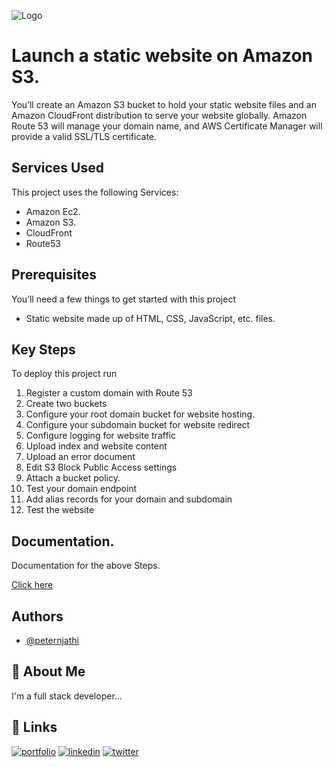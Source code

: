 
![Logo](https://chrome22.s3.us-west-2.amazonaws.com/nokyy.png)



#  Launch a static website on Amazon S3.

You’ll create an Amazon S3 bucket to hold your static website files and an Amazon CloudFront distribution to serve your website globally. Amazon Route 53 will manage your domain name, and AWS Certificate Manager will provide a valid SSL/TLS certificate.

## Services Used

This project uses the following Services:

- Amazon Ec2.
- Amazon S3.
- CloudFront
- Route53


## Prerequisites

You’ll need a few things to get started with this project
- Static website made up of HTML, CSS, JavaScript, etc. files.

## Key Steps

To deploy this project run

1. Register a custom domain with Route 53
2. Create two buckets
3. Configure your root domain bucket for website hosting.
4. Configure your subdomain bucket for website redirect
5. Configure logging for website traffic
6. Upload index and website content
7. Upload an error document
8. Edit S3 Block Public Access settings
9. Attach a bucket policy.
10. Test your domain endpoint
11. Add alias records for your domain and subdomain
12. Test the website



## Documentation.

 Documentation for the above Steps.

[Click here](https://docs.aws.amazon.com/AmazonS3/latest/userguide/website-hosting-custom-domain-walkthrough.html#website-hosting-custom-domain-walkthrough-domain-registry)


## Authors

- [@peternjathi](https://www.github.com/peternjathi)


## 🚀 About Me
I'm a full stack developer...


## 🔗 Links
[![portfolio](https://img.shields.io/badge/my_portfolio-000?style=for-the-badge&logo=ko-fi&logoColor=white)](https://katherineoelsner.com/)
[![linkedin](https://img.shields.io/badge/linkedin-0A66C2?style=for-the-badge&logo=linkedin&logoColor=white)](https://www.linkedin.com/)
[![twitter](https://img.shields.io/badge/twitter-1DA1F2?style=for-the-badge&logo=twitter&logoColor=white)](https://twitter.com/)
